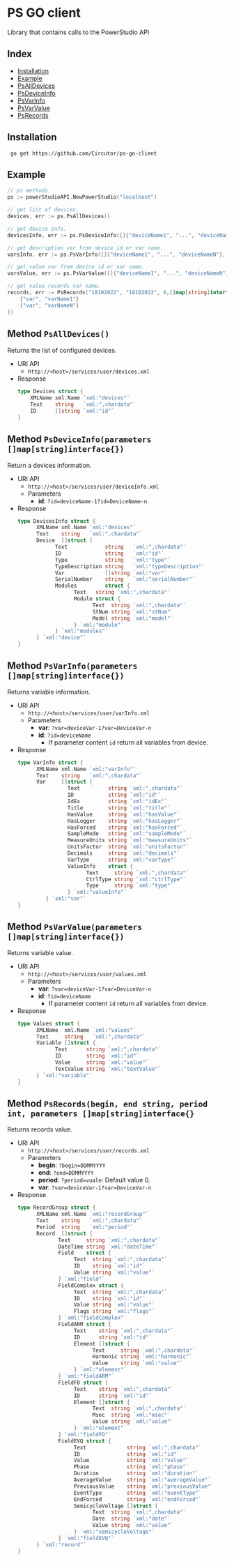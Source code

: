 # PS GO client

Library that contains calls to the PowerStudio API

## Index

* [Installation](#installation)
* [Example](#example)
* [PsAllDevices](#PsAllDevices)
* [PsDeviceInfo](#PsDeviceInfo)
* [PsVarInfo](#PsVarInfo)
* [PsVarValue](#PsVarValue)
* [PsRecords](#PsRecords)

## Installation <a name="installation"></a>

     go get https://github.com/Circutor/ps-go-client

## Example <a name="example"></a>

```go
// ps methods. 
ps := powerStudioAPI.NewPowerStudio("localhost")

// get list of devices.
devices, err := ps.PsAllDevices()

// get device info.
devicesInfo, err := ps.PsDeviceInfo([]{"deviceName1", "...", "deviceNameN"})

// get description var from device id or var name.
varsInfo, err := ps.PsVarInfo([]{"deviceName1", "...", "deviceNameN"}, []{"varName1", "...", "varNameN"})

// get value var from device id or var name.
varsValue, err := ps.PsVarValue([]{"deviceName1", "...", "deviceNameN"}, []{"varName1", "...", "varNameN"})

// get value records var name.
records, err := PsRecords("18102022", "18102022", 0,[]map[string]interface{}{
    {"var", "varName1"}
    {"var", "varNameN"}
})
```

## Method `PsAllDevices()` <a name="PsAllDevices"></a>

Returns the list of configured devices.

* URI API
    * `http://<host>/services/user/devices.xml`
* Response
    ```go
    type Devices struct {
        XMLName xml.Name `xml:"devices"`
        Text    string   `xml:",chardata"`
        ID      []string `xml:"id"`
    }
  ```

## Method `PsDeviceInfo(parameters []map[string]interface{})` <a name="PsDeviceInfo"></a>

Return a devices information.

* URI API
    * `http://<host>/services/user/deviceInfo.xml`
    * Parameters
        * **id**: `?id=deviceName-1?id=DeviceName-n`
* Response
    ```go
    type DevicesInfo struct {
	      XMLName xml.Name `xml:"devices"`
	      Text    string   `xml:",chardata"`
	      Device  []struct {
		        Text            string   `xml:",chardata"`
		        ID              string   `xml:"id"`
		        Type            string   `xml:"type"`
		        TypeDescription string   `xml:"typeDescription"`
		        Var             []string `xml:"var"`
		        SerialNumber    string   `xml:"serialNumber"`
		        Modules         struct {
			          Text   string `xml:",chardata"`
                      Module struct {
				            Text  string `xml:",chardata"`
				            StNum string `xml:"stNum"`
				            Model string `xml:"model"`
			          } `xml:"module"`
		        } `xml:"modules"`
	      } `xml:"device"`
    }
  ```

## Method `PsVarInfo(parameters []map[string]interface{})` <a name="PsVarInfo"></a>

Returns variable information.

* URI API
    * `http://<host>/services/user/varInfo.xml`
    * Parameters
        * **var**: `?var=deviceVar-1?var=DeviceVar-n`
        * **id**: `?id=deviceName`
          * If parameter content `id` return all variables from device.
* Response
    ```go
    type VarInfo struct {
          XMLName xml.Name `xml:"varInfo"`
          Text    string   `xml:",chardata"`
          Var     []struct {
		            Text         string `xml:",chardata"`
		            ID           string `xml:"id"`
		            IdEx         string `xml:"idEx"`
		            Title        string `xml:"title"`
		            HasValue     string `xml:"hasValue"`
		            HasLogger    string `xml:"hasLogger"`
		            HasForced    string `xml:"hasForced"`
		            SampleMode   string `xml:"sampleMode"`
		            MeasureUnits string `xml:"measureUnits"`
		            UnitsFactor  string `xml:"unitsFactor"`
		            Decimals     string `xml:"decimals"`
		            VarType      string `xml:"varType"`
		            ValueInfo    struct {
			              Text     string `xml:",chardata"`
			              CtrlType string `xml:"ctrlType"`
			              Type     string `xml:"type"`
		            } `xml:"valueInfo"`
	         } `xml:"var"`
    }
  ```

## Method `PsVarValue(parameters []map[string]interface{})` <a name="PsVarValue"></a>

Returns variable value.

* URI API
    * `http://<host>/services/user/values.xml`
    * Parameters
        * **var**: `?var=deviceVar-1?var=DeviceVar-n`
        * **id**: `?id=deviceName`
            * If parameter content `id` return all variables from device.
* Response
    ```go
    type Values struct {
	      XMLName  xml.Name `xml:"values"`
	      Text     string   `xml:",chardata"`
	      Variable []struct {
		        Text      string `xml:",chardata"`
		        ID        string `xml:"id"`
		        Value     string `xml:"value"`
		        TextValue string `xml:"textValue"`
	      } `xml:"variable"`
    }
  ```

## Method `PsRecords(begin, end string, period int, parameters []map[string]interface{}` <a name="PsRecords"></a>

Returns records value.

* URI API
    * `http://<host>/services/user/records.xml`
    * Parameters
        * **begin**: `?begin=DDMMYYYY`
        * **end**: `?end=DDMMYYYY`
        * **period**: `?period=vuale`: Default value 0.
        * **var**: `?var=deviceVar-1?var=DeviceVar-n`
* Response
    ```go
    type RecordGroup struct {
	      XMLName xml.Name `xml:"recordGroup"`
	      Text    string   `xml:",chardata"`
	      Period  string   `xml:"period"`
	      Record  []struct {
		         Text     string `xml:",chardata"`
		         DateTime string `xml:"dateTime"`
		         Field    struct {
			          Text  string `xml:",chardata"`
			          ID    string `xml:"id"`
			          Value string `xml:"value"`
		         } `xml:"field"`
		         FieldComplex struct {
			          Text  string `xml:",chardata"`
			          ID    string `xml:"id"`
			          Value string `xml:"value"`
			          Flags string `xml:"flags"`
		         } `xml:"fieldComplex"`
		         FieldARM struct {
			          Text    string `xml:",chardata"`
			          ID      string `xml:"id"`
			          Element []struct {
				            Text     string `xml:",chardata"`
				            Harmonic string `xml:"harmonic"`
				            Value    string `xml:"value"`
			          } `xml:"element"`
		         } `xml:"fieldARM"`
		         FieldFO struct {
			          Text    string `xml:",chardata"`
			          ID      string `xml:"id"`
			          Element []struct {
				            Text  string `xml:",chardata"`
				            Msec  string `xml:"msec"`
				            Value string `xml:"value"`
			          } `xml:"element"`
		         } `xml:"fieldFO"`
		         FieldEVQ struct {
			          Text             string `xml:",chardata"`
			          ID               string `xml:"id"`
			          Value            string `xml:"value"`
			          Phase            string `xml:"phase"`
			          Duration         string `xml:"duration"`
			          AverageValue     string `xml:"averageValue"`
			          PreviousValue    string `xml:"previousValue"`
			          EventType        string `xml:"eventType"`
			          EndForced        string `xml:"endForced"`
			          SemicycleVoltage []struct {
				            Text  string `xml:",chardata"`
				            Date  string `xml:"date"`
				            Value string `xml:"value"`
			          } `xml:"semicycleVoltage"`
		         } `xml:"fieldEVQ"`
	      } `xml:"record"`
    }
  ```